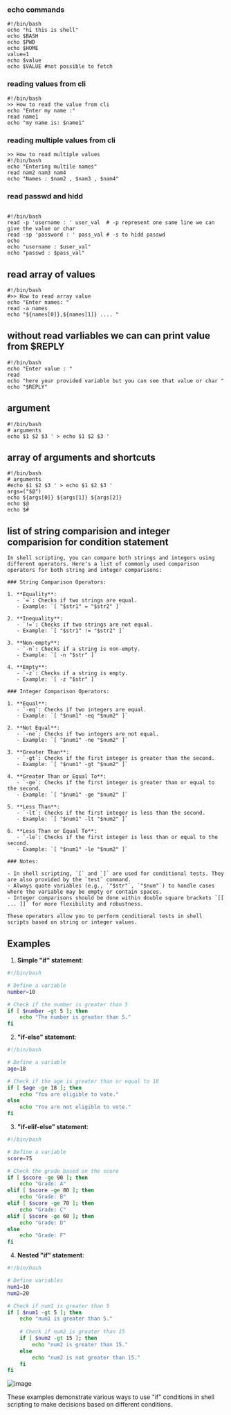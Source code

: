 ### echo commands
```
#!/bin/bash
echo "hi this is shell"
echo $BASH
echo $PWD
echo $HOME
value=1
echo $value
echo $VALUE #not possible to fetch
```
### reading values from cli 
```
#!/bin/bash
>> How to read the value from cli
echo "Enter my name :"
read name1
echo "my name is: $name1"
```
### reading multiple values from cli
```
>> How to read multiple values
#!/bin/bash
echo "Entering multile names"
read nam2 nam3 nam4
echo "Names : $nam2 , $nam3 , $nam4"
```
### read passwd and hidd
```

#!/bin/bash
read -p 'username : ' user_val  # -p represent one same line we can give the value or char
read -sp 'password : ' pass_val # -s to hidd passwd
echo
echo "username : $user_val"
echo "passwd : $pass_val"

```
## read array of values 
```
#!/bin/bash
#>> How to read array value
echo "Enter names: "
read -a names
echo "${names[0]},${names[1]} .... "

```
## without read varliables we can can print value from $REPLY 
```
#!/bin/bash
echo "Enter value : "
read
echo "here your provided variable but you can see that value or char "
echo "$REPLY"
```
## argument
```
#!/bin/bash
# arguments
echo $1 $2 $3 ' > echo $1 $2 $3 '
```
## array of arguments and shortcuts
```
#!/bin/bash
# arguments
#echo $1 $2 $3 ' > echo $1 $2 $3 '
args=("$@")
echo ${args[0]} ${args[1]} ${args[2]}
echo $@
echo $#
```
## list of string comparision and integer comparision for condition statement
```
In shell scripting, you can compare both strings and integers using different operators. Here's a list of commonly used comparison operators for both string and integer comparisons:

### String Comparison Operators:

1. **Equality**:
   - `=`: Checks if two strings are equal.
   - Example: `[ "$str1" = "$str2" ]`

2. **Inequality**:
   - `!=`: Checks if two strings are not equal.
   - Example: `[ "$str1" != "$str2" ]`

3. **Non-empty**:
   - `-n`: Checks if a string is non-empty.
   - Example: `[ -n "$str" ]`

4. **Empty**:
   - `-z`: Checks if a string is empty.
   - Example: `[ -z "$str" ]`

### Integer Comparison Operators:

1. **Equal**:
   - `-eq`: Checks if two integers are equal.
   - Example: `[ "$num1" -eq "$num2" ]`

2. **Not Equal**:
   - `-ne`: Checks if two integers are not equal.
   - Example: `[ "$num1" -ne "$num2" ]`

3. **Greater Than**:
   - `-gt`: Checks if the first integer is greater than the second.
   - Example: `[ "$num1" -gt "$num2" ]`

4. **Greater Than or Equal To**:
   - `-ge`: Checks if the first integer is greater than or equal to the second.
   - Example: `[ "$num1" -ge "$num2" ]`

5. **Less Than**:
   - `-lt`: Checks if the first integer is less than the second.
   - Example: `[ "$num1" -lt "$num2" ]`

6. **Less Than or Equal To**:
   - `-le`: Checks if the first integer is less than or equal to the second.
   - Example: `[ "$num1" -le "$num2" ]`

### Notes:

- In shell scripting, `[` and `]` are used for conditional tests. They are also provided by the `test` command.
- Always quote variables (e.g., `"$str"`, `"$num"`) to handle cases where the variable may be empty or contain spaces.
- Integer comparisons should be done within double square brackets `[[ ... ]]` for more flexibility and robustness.

These operators allow you to perform conditional tests in shell scripts based on string or integer values.
```
## Examples

1. **Simple "if" statement**:
   
```bash
#!/bin/bash

# Define a variable
number=10

# Check if the number is greater than 5
if [ $number -gt 5 ]; then
    echo "The number is greater than 5."
fi
```

2. **"if-else" statement**:

```bash
#!/bin/bash

# Define a variable
age=18

# Check if the age is greater than or equal to 18
if [ $age -ge 18 ]; then
    echo "You are eligible to vote."
else
    echo "You are not eligible to vote."
fi
```

3. **"if-elif-else" statement**:

```bash
#!/bin/bash

# Define a variable
score=75

# Check the grade based on the score
if [ $score -ge 90 ]; then
    echo "Grade: A"
elif [ $score -ge 80 ]; then
    echo "Grade: B"
elif [ $score -ge 70 ]; then
    echo "Grade: C"
elif [ $score -ge 60 ]; then
    echo "Grade: D"
else
    echo "Grade: F"
fi
```

4. **Nested "if" statement**:

```bash
#!/bin/bash

# Define variables
num1=10
num2=20

# Check if num1 is greater than 5
if [ $num1 -gt 5 ]; then
    echo "num1 is greater than 5."
    
    # Check if num2 is greater than 15
    if [ $num2 -gt 15 ]; then
        echo "num2 is greater than 15."
    else
        echo "num2 is not greater than 15."
    fi
fi
```
![image](https://github.com/vemulakonda123/GIT-Doc/assets/50296141/b9d578e5-9893-4719-90bf-60f2443cd7c9)


These examples demonstrate various ways to use "if" conditions in shell scripting to make decisions based on different conditions.

